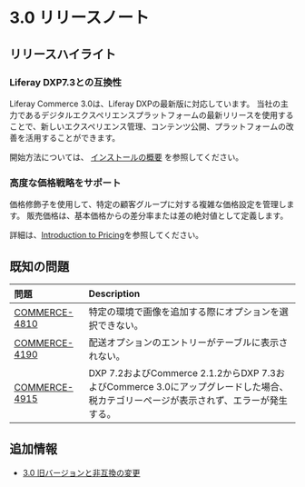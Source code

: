 # 3.0 リリースノート

## リリースハイライト

### Liferay DXP7.3との互換性

Liferay Commerce 3.0は、Liferay DXPの最新版に対応しています。 当社の主力であるデジタルエクスペリエンスプラットフォームの最新リリースを使用することで、新しいエクスペリエンス管理、コンテンツ公開、プラットフォームの改善を活用することができます。

開始方法については、 [インストールの概要](./installation-overview.md) を参照してください。

### 高度な価格戦略をサポート

価格修飾子を使用して、特定の顧客グループに対する複雑な価格設定を管理します。 販売価格は、基本価格からの差分率または差の絶対値として定義します。

詳細は、[Introduction to Pricing](../pricing/introduction-to-pricing.md)を参照してください。

## 既知の問題

| 問題                                                               | Description                                                                            |
|:---------------------------------------------------------------- |:-------------------------------------------------------------------------------------- |
| [COMMERCE-4810](https://issues.liferay.com/browse/COMMERCE-4810) | 特定の環境で画像を追加する際にオプションを選択できない。                                                           |
| [COMMERCE-4190](https://issues.liferay.com/browse/COMMERCE-4190) | 配送オプションのエントリーがテーブルに表示されない。                                                             |
| [COMMERCE-4915](https://issues.liferay.com/browse/COMMERCE-4915) | DXP 7.2およびCommerce 2.1.2からDXP 7.3およびCommerce 3.0にアップグレードした場合、税カテゴリーページが表示されず、エラーが発生する。 |

## 追加情報

* [3.0 旧バージョンと非互換の変更](./3-0-breaking-changes.md)
